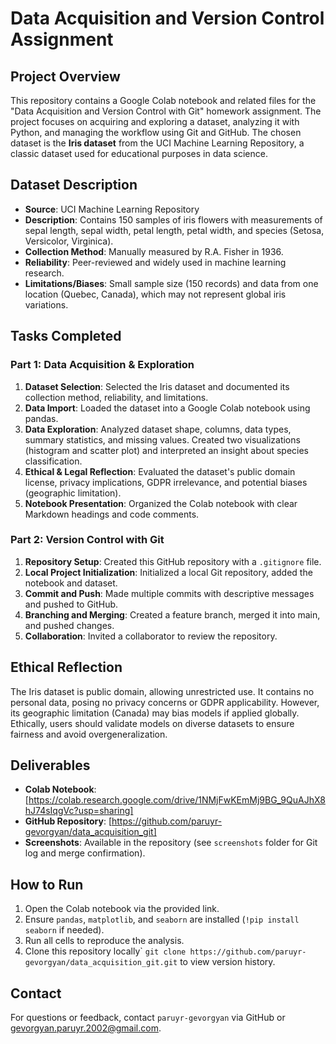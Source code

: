 # Data Acquisition and Version Control Assignment

## Project Overview

This repository contains a Google Colab notebook and related files for the "Data Acquisition and Version Control with Git" homework assignment. The project focuses on acquiring and exploring a dataset, analyzing it with Python, and managing the workflow using Git and GitHub. The chosen dataset is the **Iris dataset** from the UCI Machine Learning Repository, a classic dataset used for educational purposes in data science.

## Dataset Description

- **Source**: UCI Machine Learning Repository [](https://archive.ics.uci.edu/ml/datasets/iris)
- **Description**: Contains 150 samples of iris flowers with measurements of sepal length, sepal width, petal length, petal width, and species (Setosa, Versicolor, Virginica).
- **Collection Method**: Manually measured by R.A. Fisher in 1936.
- **Reliability**: Peer-reviewed and widely used in machine learning research.
- **Limitations/Biases**: Small sample size (150 records) and data from one location (Quebec, Canada), which may not represent global iris variations.

## Tasks Completed

### Part 1: Data Acquisition & Exploration

1. **Dataset Selection**: Selected the Iris dataset and documented its collection method, reliability, and limitations.
2. **Data Import**: Loaded the dataset into a Google Colab notebook using pandas.
3. **Data Exploration**: Analyzed dataset shape, columns, data types, summary statistics, and missing values. Created two visualizations (histogram and scatter plot) and interpreted an insight about species classification.
4. **Ethical & Legal Reflection**: Evaluated the dataset's public domain license, privacy implications, GDPR irrelevance, and potential biases (geographic limitation).
5. **Notebook Presentation**: Organized the Colab notebook with clear Markdown headings and code comments.

### Part 2: Version Control with Git

1. **Repository Setup**: Created this GitHub repository with a `.gitignore` file.
2. **Local Project Initialization**: Initialized a local Git repository, added the notebook and dataset.
3. **Commit and Push**: Made multiple commits with descriptive messages and pushed to GitHub.
4. **Branching and Merging**: Created a feature branch, merged it into main, and pushed changes.
5. **Collaboration**: Invited a collaborator to review the repository.

## Ethical Reflection

The Iris dataset is public domain, allowing unrestricted use. It contains no personal data, posing no privacy concerns or GDPR applicability. However, its geographic limitation (Canada) may bias models if applied globally. Ethically, users should validate models on diverse datasets to ensure fairness and avoid overgeneralization.

## Deliverables

- **Colab Notebook**: [https://colab.research.google.com/drive/1NMjFwKEmMj9BG_9QuAJhX8hJ74sIqgVc?usp=sharing]
- **GitHub Repository**: [https://github.com/paruyr-gevorgyan/data_acquisition_git]
- **Screenshots**: Available in the repository (see `screenshots` folder for Git log and merge confirmation).

## How to Run

1. Open the Colab notebook via the provided link.
2. Ensure `pandas`, `matplotlib`, and `seaborn` are installed (`!pip install seaborn` if needed).
3. Run all cells to reproduce the analysis.
4. Clone this repository locally\` `git clone https://github.com/paruyr-gevorgyan/data_acquisition_git.git` to view version history.

## Contact

For questions or feedback, contact `paruyr-gevorgyan` via GitHub or <gevorgyan.paruyr.2002@gmail.com>.
